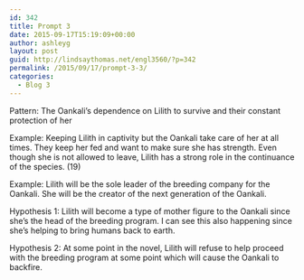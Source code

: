 ```yaml
---
id: 342
title: Prompt 3
date: 2015-09-17T15:19:09+00:00
author: ashleyg
layout: post
guid: http://lindsaythomas.net/engl3560/?p=342
permalink: /2015/09/17/prompt-3-3/
categories:
  - Blog 3
---
```

Pattern: The Oankali’s dependence on Lilith to survive and their constant protection of her

Example: Keeping Lilith in captivity but the Oankali take care of her at all times. They keep her fed and want to make sure she has strength. Even though she is not allowed to leave, Lilith has a strong role in the continuance of the species. (19)

Example: Lilith will be the sole leader of the breeding company for the Oankali. She will be the creator of the next generation of the Oankali.

Hypothesis 1: Lilith will become a type of mother figure to the Oankali since she’s the head of the breeding program. I can see this also happening since she’s helping to bring humans back to earth.

Hypothesis 2: At some point in the novel, Lilith will refuse to help proceed with the breeding program at some point which will cause the Oankali to backfire.
